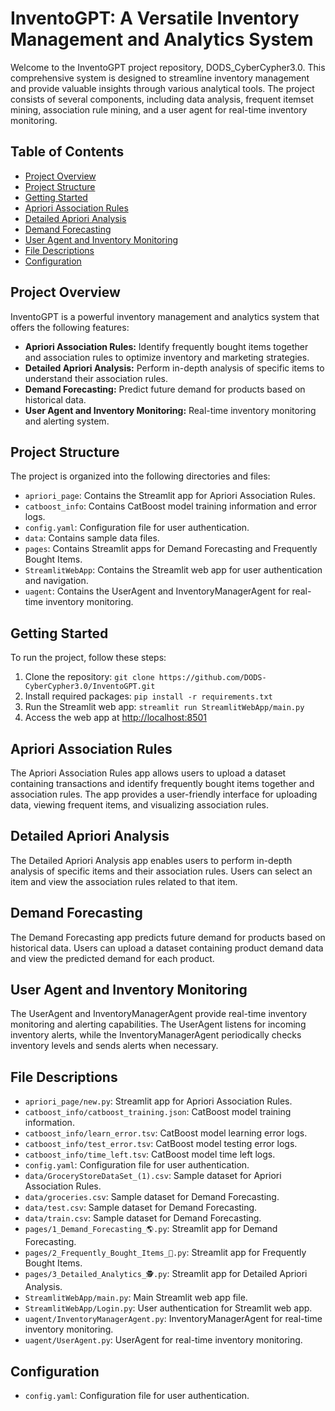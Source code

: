 # InventoGPT: A Versatile Inventory Management and Analytics System

Welcome to the InventoGPT project repository, DODS_CyberCypher3.0. This comprehensive system is designed to streamline inventory management and provide valuable insights through various analytical tools. The project consists of several components, including data analysis, frequent itemset mining, association rule mining, and a user agent for real-time inventory monitoring.

## Table of Contents
- [Project Overview](#project-overview)
- [Project Structure](#project-structure)
- [Getting Started](#getting-started)
- [Apriori Association Rules](#apriori-association-rules)
- [Detailed Apriori Analysis](#detailed-apriori-analysis)
- [Demand Forecasting](#demand-forecasting)
- [User Agent and Inventory Monitoring](#user-agent-and-inventory-monitoring)
- [File Descriptions](#file-descriptions)
- [Configuration](#configuration)

## Project Overview
InventoGPT is a powerful inventory management and analytics system that offers the following features:

- **Apriori Association Rules:** Identify frequently bought items together and association rules to optimize inventory and marketing strategies.
- **Detailed Apriori Analysis:** Perform in-depth analysis of specific items to understand their association rules.
- **Demand Forecasting:** Predict future demand for products based on historical data.
- **User Agent and Inventory Monitoring:** Real-time inventory monitoring and alerting system.

## Project Structure
The project is organized into the following directories and files:

- `apriori_page`: Contains the Streamlit app for Apriori Association Rules.
- `catboost_info`: Contains CatBoost model training information and error logs.
- `config.yaml`: Configuration file for user authentication.
- `data`: Contains sample data files.
- `pages`: Contains Streamlit apps for Demand Forecasting and Frequently Bought Items.
- `StreamlitWebApp`: Contains the Streamlit web app for user authentication and navigation.
- `uagent`: Contains the UserAgent and InventoryManagerAgent for real-time inventory monitoring.

## Getting Started
To run the project, follow these steps:

1. Clone the repository: `git clone https://github.com/DODS-CyberCypher3.0/InventoGPT.git`
2. Install required packages: `pip install -r requirements.txt`
3. Run the Streamlit web app: `streamlit run StreamlitWebApp/main.py`
4. Access the web app at [http://localhost:8501](http://localhost:8501)

## Apriori Association Rules
The Apriori Association Rules app allows users to upload a dataset containing transactions and identify frequently bought items together and association rules. The app provides a user-friendly interface for uploading data, viewing frequent items, and visualizing association rules.

## Detailed Apriori Analysis
The Detailed Apriori Analysis app enables users to perform in-depth analysis of specific items and their association rules. Users can select an item and view the association rules related to that item.

## Demand Forecasting
The Demand Forecasting app predicts future demand for products based on historical data. Users can upload a dataset containing product demand data and view the predicted demand for each product.

## User Agent and Inventory Monitoring
The UserAgent and InventoryManagerAgent provide real-time inventory monitoring and alerting capabilities. The UserAgent listens for incoming inventory alerts, while the InventoryManagerAgent periodically checks inventory levels and sends alerts when necessary.

## File Descriptions
- `apriori_page/new.py`: Streamlit app for Apriori Association Rules.
- `catboost_info/catboost_training.json`: CatBoost model training information.
- `catboost_info/learn_error.tsv`: CatBoost model learning error logs.
- `catboost_info/test_error.tsv`: CatBoost model testing error logs.
- `catboost_info/time_left.tsv`: CatBoost model time left logs.
- `config.yaml`: Configuration file for user authentication.
- `data/GroceryStoreDataSet_(1).csv`: Sample dataset for Apriori Association Rules.
- `data/groceries.csv`: Sample dataset for Demand Forecasting.
- `data/test.csv`: Sample dataset for Demand Forecasting.
- `data/train.csv`: Sample dataset for Demand Forecasting.
- `pages/1_Demand_Forecasting_🌎.py`: Streamlit app for Demand Forecasting.
- `pages/2_Frequently_Bought_Items_💸.py`: Streamlit app for Frequently Bought Items.
- `pages/3_Detailed_Analytics_🕵️.py`: Streamlit app for Detailed Apriori Analysis.
- `StreamlitWebApp/main.py`: Main Streamlit web app file.
- `StreamlitWebApp/Login.py`: User authentication for Streamlit web app.
- `uagent/InventoryManagerAgent.py`: InventoryManagerAgent for real-time inventory monitoring.
- `uagent/UserAgent.py`: UserAgent for real-time inventory monitoring.

## Configuration
- `config.yaml`: Configuration file for user authentication.
